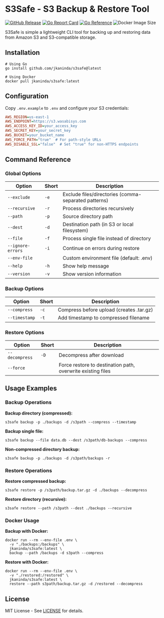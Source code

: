 # S3Safe - S3 Backup & Restore Tool

[![GitHub Release](https://img.shields.io/github/v/release/jkaninda/s3safe)](https://github.com/jkaninda/s3safe/releases)
[![Go Report Card](https://goreportcard.com/badge/github.com/jkaninda/s3safe)](https://goreportcard.com/report/github.com/jkaninda/s3safe)
[![Go Reference](https://pkg.go.dev/badge/github.com/jkaninda/s3safe.svg)](https://pkg.go.dev/github.com/jkaninda/s3safe)
![Docker Image Size](https://img.shields.io/docker/image-size/jkaninda/s3safe?style=flat-square)

S3Safe is simple a lightweight CLI tool for backing up and restoring data from Amazon S3 and S3-compatible storage.

## Installation
```shell
# Using Go
go install github.com/jkaninda/s3safe@latest

# Using Docker
docker pull jkaninda/s3safe:latest
```

## Configuration
Copy `.env.example` to `.env` and configure your S3 credentials:

```ini
AWS_REGION=us-east-1
AWS_ENDPOINT=https://s3.wasabisys.com
AWS_ACCESS_KEY_ID=your_access_key
AWS_SECRET_KEY=your_secret_key
AWS_BUCKET=your_bucket_name
AWS_FORCE_PATH="true"  # For path-style URLs
AWS_DISABLE_SSL="false"  # Set "true" for non-HTTPS endpoints
```

## Command Reference

### Global Options
| Option            | Short | Description                                          |
|-------------------|-------|------------------------------------------------------|
| `--exclude`       | `-e`  | Exclude files/directories (comma-separated patterns) |
| `--recursive`     | `-r`  | Process directories recursively                      |
| `--path`          | `-p`  | Source directory path                                |
| `--dest`          | `-d`  | Destination path (in S3 or local filesystem)         |
| `--file`          | `-f`  | Process single file instead of directory             |
| `--ignore-errors` | `-i`  | Continue on errors during restore                    |
| `--env-file`      |       | Custom environment file (default: .env)              |
| `--help`          | `-h`  | Show help message                                    |
| `--version`       | `-v`  | Show version information                             |

### Backup Options
| Option          | Short | Description                                |
|-----------------|-------|--------------------------------------------|
| `--compress`    | `-c`  | Compress before upload (creates .tar.gz)   |
| `--timestamp`   | `-t`  | Add timestamp to compressed filename       |

### Restore Options
| Option         | Short | Description                                                 |
|----------------|-------|-------------------------------------------------------------|
| `--decompress` | `-D`  | Decompress after download                                   |
| `--force`      |       | Force restore to destination path, overwrite existing files |

## Usage Examples

### Backup Operations

**Backup directory (compressed):**
```shell
s3safe backup -p ./backups -d /s3path --compress --timestamp
```

**Backup single file:**

```shell
s3safe backup --file data.db --dest /s3path/db-backups --compress
```

**Non-compressed directory backup:**
```shell
s3safe backup -p ./backups -d /s3path/backups -r
```

### Restore Operations
**Restore compressed backup:**
```shell
s3safe restore -p /s3path/backup.tar.gz -d ./backups --decompress
```

**Restore directory (recursive):**

```shell
s3safe restore --path /s3path --dest ./backups --recursive
```

### Docker Usage
**Backup with Docker:**
```shell
docker run --rm --env-file .env \
  -v "./backups:/backups" \
  jkaninda/s3safe:latest \
  backup --path /backups -d s3path --compress
```

**Restore with Docker:**
```shell
docker run --rm --env-file .env \
  -v "./restored:/restored" \
  jkaninda/s3safe:latest \
  restore --path s3path/backup.tar.gz -d /restored --decompress
```

## License
MIT License - See [LICENSE](LICENSE) for details.



